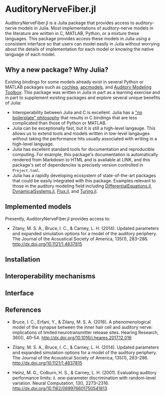 # AuditoryNerveFiber.jl

AuditoryNerveFiber.jl is a Julia package that provides access to auditory-nerve models in Julia. 
Most implementations of auditory-nerve models in the literature are written in C, MATLAB, Python, or a mixture these languages.
This package provides access these models in Julia using a consistent interface so that users can model easily in Julia without worrying about the details of implementation for each model or knowing the native language of each model.

## Why a new package? Why Julia?
Existing bindings for some models already exist in several Python or MATLAB packages such as [cochlea](https://github.com/mrkrd/cochlea), [apcmodels](https://github.com/guestdaniel/apcmodels), and [Auditory Modeling Toolbox](https://amtoolbox.org/).
This package was written in Julia in part as a learning exercise and in part to supplement existing packages and explore several unique benefits of Julia:
- Interoperability between Julia and C is excellent. Julia has a ["no boilerplate" philosophy](https://docs.julialang.org/en/v1/manual/calling-c-and-fortran-code/) that results in C bindings that are less complicated than those of Python or MATLAB.
- Julia can be exceptionally fast, but it is still a high-level langauge. This allows us to extend tools and models written in low-level langauges without taking the performance hits usually associated with writing in a high-level language. 
- Julia has excellent standard tools for documentation and reproducible computing. For example, this package's documentation is automatically rendered from Markdown to HTML and is available at LINK, and this package's set of dependencies is precisely version controlled in `Project.toml`.
- Julia has a rapidly developing ecosystem of state-of-the-art packages that could be easily integrated with this package. Examples relevant to those in the auditory modeling field including [DifferentialEquations.jl](https://github.com/SciML/DifferentialEquations.jl), [DynamicalSystems.jl](https://github.com/JuliaDynamics/DynamicalSystems.jl), [Flux.jl](https://github.com/FluxML/Flux.jl), and [Turing.jl](https://github.com/TuringLang/Turing.jl). 

## Implemented models

Presently, AuditoryNerveFiber.jl provides access to:
- Zilany, M. S. A., Bruce, I. C., & Carney, L. H. (2014). Updated parameters and
expanded simulation options for a model of the auditory periphery. The Journal
of the Acoustical Society of America, 135(1), 283–286.
http://dx.doi.org/10.1121/1.4837815

## Installation

## Interoperability mechanisms

## Interface

## References
- Bruce, I. C., Erfani, Y., & Zilany, M. S. A. (2018). A phenomenological model
  of the synapse between the inner hair cell and auditory nerve: implications of
  limited neurotransmitter release sites. Hearing Research, 360(), 40–54.
  http://dx.doi.org/10.1016/j.heares.2017.12.016


- Zilany, M. S. A., Bruce, I. C., & Carney, L. H. (2014). Updated parameters and
  expanded simulation options for a model of the auditory periphery. The Journal
  of the Acoustical Society of America, 135(1), 283–286.
  http://dx.doi.org/10.1121/1.4837815


- Heinz, M. G., Colburn, H. S., & Carney, L. H. (2001). Evaluating auditory
  performance limits: ii. one-parameter discrimination with random-level
  variation. Neural Computation, 13(), 2273–2316.
  http://dx.doi.org/10.1162/089976601750541813

